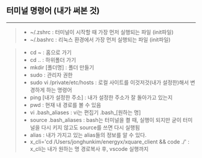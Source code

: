 ## 터미널 명령어 (내가 써본 것)
-------------------------------------
> - ~/.zshrc : 터미널이 시작할 때 가장 먼저 실행되는 파일 (init파일)
> - ~/.bashrc : 리눅스 환경에서 가장 먼저 실행되는 파일 (init파일)

> - cd ~  : 홈으로 가기
> - cd .. : 하위폴더 가기
> - mkdir [폴더명] : 폴더 만들기
> - sudo : 관리자 권한
> - sudo vi /private/etc/hosts : 로컬 사이트를 이것저것(내가 설정한)해서 변경하게 하는 명령어
> - ping [내가 설정한 주소] : 내가 설정한 주소가 잘 돌아가고 있는지
> - pwd : 현재 내 경로를 볼 수 있음
> - vi .bash_aliases : vi는 편집기 .bash_[원하는 명]
> - source .bash_aliases : bash는 터미널을 켤 때, 실행이 되지만 굳이 터미널을 다시 키지 않고도 source를 쓰면 다시 실행됨
> - alias : 내가 가지고 있는 alias들의 정보를 알 수 있다.
> - x_cli='cd /Users/jonghunkim/energyx/xquare_client && code ./' : x_cli는 내가 원하는 명 경로복사 후, vscode 실행까지